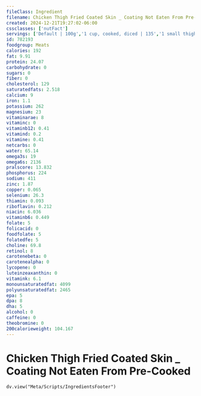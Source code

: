 ```yaml
---
fileClass: Ingredient
filename: Chicken Thigh Fried Coated Skin _ Coating Not Eaten From Pre-Cooked
created: 2024-12-21T19:27:02-06:00
cssclasses: ['nutFact']
servings: ['Default | 100g','1 cup, cooked, diced | 135','1 small thigh | 65','1 medium thigh | 70','1 large thigh | 90','1 oz, cooked | 28']
id: 782193
foodgroup: Meats
calories: 192
fat: 9.91
protein: 24.07
carbohydrate: 0
sugars: 0
fiber: 0
cholesterol: 129
saturatedfats: 2.518
calcium: 9
iron: 1.1
potassium: 262
magnesium: 23
vitaminarae: 8
vitaminc: 0
vitaminb12: 0.41
vitamind: 0.2
vitamine: 0.41
netcarbs: 0
water: 65.14
omega3s: 19
omega6s: 2136
pralscore: 13.832
phosphorus: 224
sodium: 411
zinc: 1.87
copper: 0.065
selenium: 26.3
thiamin: 0.093
riboflavin: 0.212
niacin: 6.036
vitaminb6: 0.449
folate: 5
folicacid: 0
foodfolate: 5
folatedfe: 5
choline: 69.8
retinol: 8
carotenebeta: 0
carotenealpha: 0
lycopene: 0
luteinzeaxanthin: 0
vitamink: 6.1
monounsaturatedfat: 4099
polyunsaturatedfat: 2465
epa: 5
dpa: 8
dha: 5
alcohol: 0
caffeine: 0
theobromine: 0
200calorieweight: 104.167
---
```


# Chicken Thigh Fried Coated Skin _ Coating Not Eaten From Pre-Cooked

```dataviewjs
dv.view("Meta/Scripts/IngredientsFooter")
```